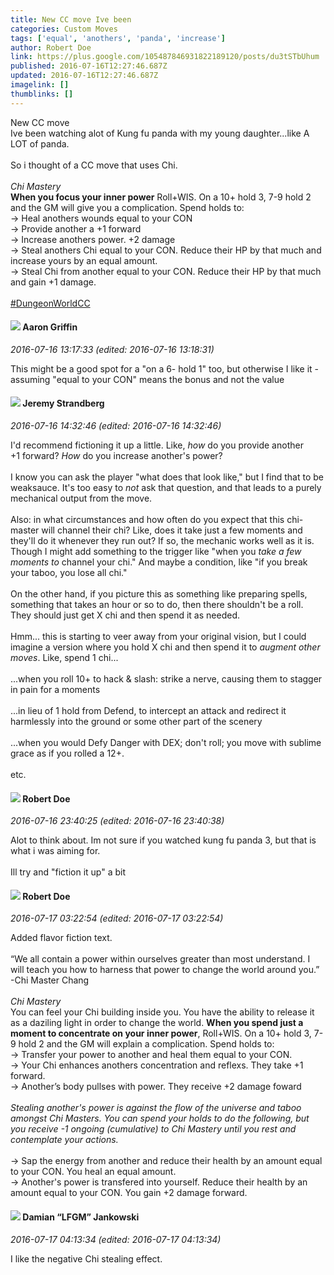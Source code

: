 ```yaml
---
title: New CC move Ive been
categories: Custom Moves
tags: ['equal', 'anothers', 'panda', 'increase']
author: Robert Doe
link: https://plus.google.com/105487846931822189120/posts/du3tSTbUhum
published: 2016-07-16T12:27:46.687Z
updated: 2016-07-16T12:27:46.687Z
imagelink: []
thumblinks: []
---
```


New CC move<br />Ive been watching alot of Kung fu panda with my young daughter...like A LOT of panda.<br /><br />So i thought of a CC move that uses Chi.<br /><br /><i>Chi Mastery</i><br /><b>When you focus your inner power</b> Roll+WIS. On a 10+ hold 3, 7-9 hold 2 and the GM will give you a complication. Spend holds to:<br />-&gt; Heal anothers wounds equal to your CON<br />-&gt; Provide another a +1 forward<br />-&gt; Increase anothers power. +2 damage<br />-&gt; Steal anothers Chi equal to your CON. Reduce their HP by that much and increase yours by an equal amount.<br />-&gt; Steal Chi from another equal to your CON. Reduce their HP by that much and gain +1 damage.<br /><br /><a rel="nofollow" class="ot-hashtag" href="https://plus.google.com/s/%23DungeonWorldCC/posts">#DungeonWorldCC</a>
<div id='comment z13qiz1ptzbktjnaw04cgrohtuevffvx1mc0k'>
  <h4><img src='{{site.baseurl}}//images/avatars/103667855585775066713_photo.jpg'> Aaron Griffin</h4>
      <p><cite>2016-07-16 13:17:33 (edited: 2016-07-16 13:18:31)</cite></p>
        <p>This might be a good spot for a &quot;on a 6- hold 1&quot; too, but otherwise I like it - assuming &quot;equal to your CON&quot; means the bonus and not the value</p>
</div>
        

<div id='comment z13qiz1ptzbktjnaw04cgrohtuevffvx1mc0k'>
  <h4><img src='{{site.baseurl}}//images/avatars/102595580176380683252_photo.jpg'> Jeremy Strandberg</h4>
      <p><cite>2016-07-16 14:32:46 (edited: 2016-07-16 14:32:46)</cite></p>
        <p>I&#39;d recommend fictioning it up a little.  Like, <i>how</i> do you provide another +1 forward?  <i>How</i> do you increase another&#39;s power?<br /><br />I know you can ask the player &quot;what does that look like,&quot; but I find that to be weaksauce. It&#39;s too easy to <i>not</i> ask that question, and that leads to a purely mechanical output from the move.<br /><br />Also: in what circumstances and how often do you expect that this chi-master will channel their chi?  Like, does it take just a few moments and they&#39;ll do it whenever they run out?  If so, the mechanic works well as it is. Though I might add something to the trigger like &quot;when you <i>take a few moments to</i> channel your chi.&quot; And maybe a condition, like &quot;if you break your taboo, you lose all chi.&quot; <br /><br />On the other hand, if you picture this as something like preparing spells, something that takes an hour or so to do, then there shouldn&#39;t be a roll.  They should just get X chi and then spend it as needed.  <br /><br />Hmm... this is starting to veer away from your original vision, but I could imagine a version where you hold X chi and then spend it to <i>augment other moves</i>.  Like, spend 1 chi...<br /><br />...when you roll 10+ to hack &amp; slash: strike a nerve, causing them to stagger in pain for a moments<br /><br />...in lieu of 1 hold from Defend, to intercept an attack and redirect it harmlessly into the ground or some other part of the scenery<br /><br />...when you would Defy Danger with DEX; don&#39;t roll; you move with sublime grace as if you rolled a 12+.<br /><br />etc.</p>
</div>
        

<div id='comment z13qiz1ptzbktjnaw04cgrohtuevffvx1mc0k'>
  <h4><img src='{{site.baseurl}}//images/avatars/105487846931822189120_photo.jpg'> Robert Doe</h4>
      <p><cite>2016-07-16 23:40:25 (edited: 2016-07-16 23:40:38)</cite></p>
        <p>Alot to think about. Im not sure if you watched kung fu panda 3, but that is what i was aiming for.<br /><br />Ill try and &quot;fiction it up&quot; a bit</p>
</div>
        

<div id='comment z13qiz1ptzbktjnaw04cgrohtuevffvx1mc0k'>
  <h4><img src='{{site.baseurl}}//images/avatars/105487846931822189120_photo.jpg'> Robert Doe</h4>
      <p><cite>2016-07-17 03:22:54 (edited: 2016-07-17 03:22:54)</cite></p>
        <p>Added flavor fiction text.<br /><br />“We all contain a power within ourselves greater than most understand. I will teach you how to harness that power to change the world around you.”<br />-Chi Master Chang<br /><br /><i>Chi Mastery</i><br />You can feel your Chi building inside you. You have the ability to release it as a daziling light in order to change the world. <b>When you spend just a moment to concentrate on your inner power</b>, Roll+WIS. On a 10+ hold 3, 7-9 hold 2 and the GM will explain a complication. Spend holds to:<br />-&gt; Transfer your power to another and heal them equal to your CON.<br />-&gt; Your Chi enhances anothers concentration and reflexs. They take +1 forward.<br />-&gt; Another’s body pullses with power. They receive +2 damage foward<br /><br /><i>Stealing another&#39;s power is against the flow of the universe and taboo amongst Chi Masters. You can spend your holds to do the following, but you receive -1 ongoing (cumulative) to Chi Mastery until you rest and contemplate your actions.</i><br /><br />-&gt; Sap the energy from another and reduce their health by an amount equal to your CON. You heal an equal amount.<br />-&gt; Another&#39;s power is transfered into yourself. Reduce their health by an amount equal to your CON. You gain +2 damage forward.</p>
</div>
        

<div id='comment z13qiz1ptzbktjnaw04cgrohtuevffvx1mc0k'>
  <h4><img src='{{site.baseurl}}//images/avatars/100476170927206311405_photo.jpg'> Damian “LFGM” Jankowski</h4>
      <p><cite>2016-07-17 04:13:34 (edited: 2016-07-17 04:13:34)</cite></p>
        <p>I like the negative Chi stealing effect.</p>
</div>
        